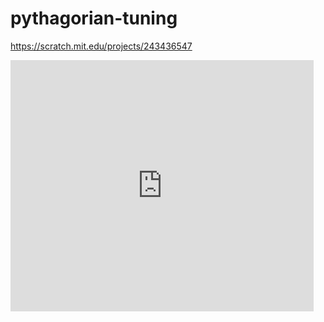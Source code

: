 # pythagorian-tuning

https://scratch.mit.edu/projects/243436547

<iframe src="https://scratch.mit.edu/projects/243436547/embed" allowtransparency="true" width="485" height="402" frameborder="0" scrolling="no" allowfullscreen></iframe>


